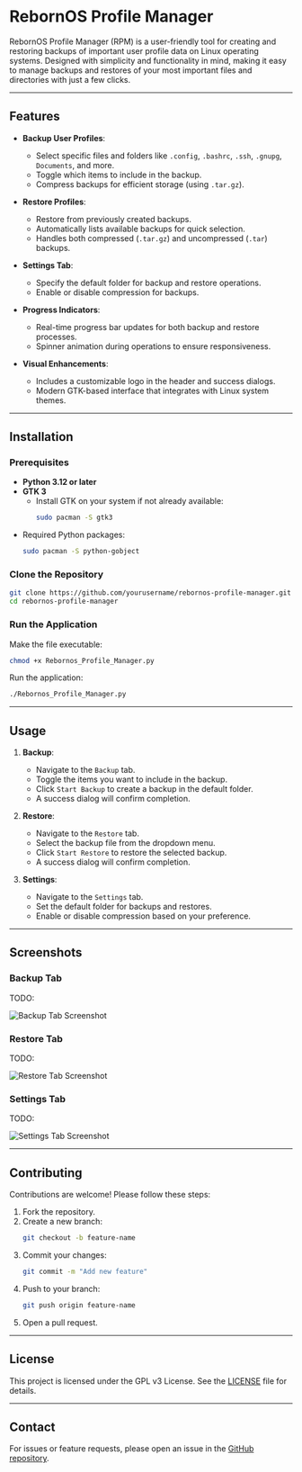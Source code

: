 # RebornOS Profile Manager

RebornOS Profile Manager (RPM) is a user-friendly tool for creating and restoring backups of important user profile data on Linux operating systems. Designed with simplicity and functionality in mind, making it easy to manage backups and restores of your most important files and directories with just a few clicks.

---

## Features

- **Backup User Profiles**:
  - Select specific files and folders like `.config`, `.bashrc`, `.ssh`, `.gnupg`, `Documents`, and more.
  - Toggle which items to include in the backup.
  - Compress backups for efficient storage (using `.tar.gz`).

- **Restore Profiles**:
  - Restore from previously created backups.
  - Automatically lists available backups for quick selection.
  - Handles both compressed (`.tar.gz`) and uncompressed (`.tar`) backups.

- **Settings Tab**:
  - Specify the default folder for backup and restore operations.
  - Enable or disable compression for backups.

- **Progress Indicators**:
  - Real-time progress bar updates for both backup and restore processes.
  - Spinner animation during operations to ensure responsiveness.

- **Visual Enhancements**:
  - Includes a customizable logo in the header and success dialogs.
  - Modern GTK-based interface that integrates with Linux system themes.

---

## Installation

### Prerequisites
- **Python 3.12 or later**
- **GTK 3**
  - Install GTK on your system if not already available:
    ```bash
    sudo pacman -S gtk3
    ```
- Required Python packages:
  ```bash
  sudo pacman -S python-gobject
  ```

### Clone the Repository
```bash
git clone https://github.com/yourusername/rebornos-profile-manager.git
cd rebornos-profile-manager
```

### Run the Application

Make the file executable:
```bash
chmod +x Rebornos_Profile_Manager.py
```

Run the application:
```bash
./Rebornos_Profile_Manager.py
```

---

## Usage

1. **Backup**:
   - Navigate to the `Backup` tab.
   - Toggle the items you want to include in the backup.
   - Click `Start Backup` to create a backup in the default folder.
   - A success dialog will confirm completion.

2. **Restore**:
   - Navigate to the `Restore` tab.
   - Select the backup file from the dropdown menu.
   - Click `Start Restore` to restore the selected backup.
   - A success dialog will confirm completion.

3. **Settings**:
   - Navigate to the `Settings` tab.
   - Set the default folder for backups and restores.
   - Enable or disable compression based on your preference.

---

## Screenshots

### Backup Tab
TODO:

![Backup Tab Screenshot](path/to/screenshot1.png)

### Restore Tab
TODO:

![Restore Tab Screenshot](path/to/screenshot2.png)

### Settings Tab
TODO:

![Settings Tab Screenshot](path/to/screenshot3.png)

---

## Contributing

Contributions are welcome! Please follow these steps:

1. Fork the repository.
2. Create a new branch:
   ```bash
   git checkout -b feature-name
   ```
3. Commit your changes:
   ```bash
   git commit -m "Add new feature"
   ```
4. Push to your branch:
   ```bash
   git push origin feature-name
   ```
5. Open a pull request.

---

## License

This project is licensed under the GPL v3 License. See the [LICENSE](LICENSE) file for details.

---

## Contact

For issues or feature requests, please open an issue in the [GitHub repository](https://github.com/DrunkenAlcoholic/rebornos-profile-manager/issues).


